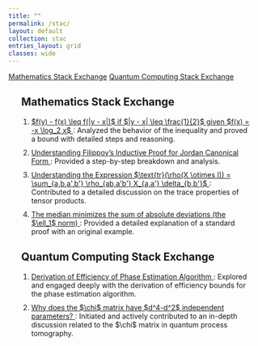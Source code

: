 ```yaml
---
title: ""
permalink: /stac/
layout: default
collection: stac
entries_layout: grid
classes: wide
---
```


<div class="learning-topnav">
  <a href="lin-stac">Mathematics Stack Exchange</a>
  <a href="/qc-stac">Quantum Computing Stack Exchange</a>
</div>

<style>
/* Add left and right margins for the entire page */
.page-container {
  margin: 0 auto; /* Center the content horizontally */
  padding-left: 5%; /* Adjust as necessary */
  padding-right: 5%;
  max-width: 35cm; /* Ensure the content doesn't stretch too wide */
  box-sizing: border-box; /* Ensure padding doesn't affect width */
}ol {
    list-style-type: decimal;
    padding-left: 20px; /* Adjust this to control overall indentation */
    margin-left: 0;     /* Remove browser's default margins */
}

li {
    margin-bottom: 10px;
    padding-left: 0;
}
</style>

<div class="page-container">
  <h2>Mathematics Stack Exchange</h2>
  <ol>
    <li>
      <a href="https://math.stackexchange.com/questions/4614700/prove-fy-%E2%88%92-fx-leq-fy-%E2%88%92-x-if-y-%E2%88%92-x-%E2%89%A4-1-2-given-fx-x-log-2-x">
        $f(y) - f(x) \leq f(|y - x|)$ if $|y - x| \leq \frac{1}{2}$ given $f(x) = -x \log_2 x$
      </a>: Analyzed the behavior of the inequality and proved a bound with detailed steps and reasoning.
    </li>
    <li>
      <a href="https://math.stackexchange.com/questions/3909381/filippovs-inductive-proof-for-jordan-canonical-form/3911296#3911296">
        Understanding Filippov’s Inductive Proof for Jordan Canonical Form
      </a>: Provided a step-by-step breakdown and analysis.
    </li>
    <li>
      <a href="https://math.stackexchange.com/questions/4250990/understanding-the-expression-tr-big-rhox-otimes-i-big-sum-a-b-a-b-rho">
        Understanding the Expression $\text{tr}(\rho(X \otimes I)) = \sum_{a,b,a',b'} \rho_{ab,a'b'} X_{a,a'} \delta_{b,b'}$
      </a>: Contributed to a detailed discussion on the trace properties of tensor products.
    </li>
    <li>
      <a href="https://math.stackexchange.com/questions/113270/the-median-minimizes-the-sum-of-absolute-deviations-the-ell-1-norm/2364943#2364943">
        The median minimizes the sum of absolute deviations (the $\ell_1$ norm)
      </a>: Provided a detailed explanation of a standard proof with an original example.
    </li>
  </ol>


  <h2>Quantum Computing Stack Exchange</h2>
  <ol>
    <li>
      <a href="https://quantumcomputing.stackexchange.com/questions/22032/derivation-of-efficiency-of-phase-estimation-algorithm">
        Derivation of Efficiency of Phase Estimation Algorithm
      </a>: Explored and engaged deeply with the derivation of efficiency bounds for the phase estimation algorithm.
    </li>
    <li>
      <a href="https://quantumcomputing.stackexchange.com/questions/28924/why-does-the-chi-matrix-have-d4-d2-independent-parameters">
        Why does the $\chi$ matrix have $d^4-d^2$ independent parameters?
      </a>: Initiated and actively contributed to an in-depth discussion related to the $\chi$ matrix in quantum process tomography.
    </li>
  </ol>

</div>
